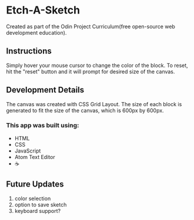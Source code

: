 # Etch-A-Sketch
Created as part of the Odin Project Curriculum(free open-source web development education).

## Instructions
Simply hover your mouse cursor to change the color of the block. To reset, hit the "reset" button and it will prompt for desired size of the canvas.

## Development Details
The canvas was created with CSS Grid Layout. The size of each block is generated to fit the size of the canvas, which is 600px by 600px.

### This app was built using:

+ HTML
+ CSS
+ JavaScript
+ Atom Text Editor
+ :coffee:

## Future Updates
1. color selection
2. option to save sketch
3. keyboard support?

